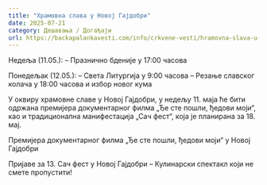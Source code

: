 ```yaml
---
title: "Храмовна слава у Новој Гајдобри"
date: 2025-07-21
category: Дешавања / Догађаји
url: https://backapalankavesti.com/info/crkvene-vesti/hramovna-slava-u-novoj-gajdobri-3/
---
```


Недеља (11.05.):
– Празнично бденије у 17:00 часова

Понедељак (12.05.):
– Света Литургија у 9:00 часова
– Резање славског колача у 18:00 часова и избор новог кума

У оквиру храмовне славе у Новој Гајдобри, у недељу 11. маја ће бити одржана премијера документарног филма „Ђе сте пошли, ђедови моји“, као и традиционална манифестација „Сач фест“, која је планирана за 18. мај.

Премијера документарног филма „Ђе сте пошли, ђедови моји“ у Новој Гајдобри

Пријаве за 13. Сач фест у Новој Гајдобри – Кулинарски спектакл који не смете пропустити!
